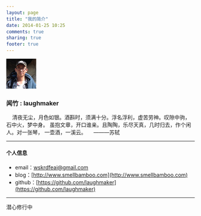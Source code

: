 ```yaml
---
layout: page
title: "我的简介"
date: 2014-01-25 10:25
comments: true
sharing: true
footer: true
---
```


![](/images/blog/portrait.png "laughmaker")

### 闻竹 : laughmaker

    清夜无尘，月色如银。酒斟时，须满十分。浮名浮利，虚苦劳神。叹隙中驹， 石中火，梦中身。 虽抱文章，开口谁亲。且陶陶，乐尽天真，几时归去，作个闲人。对一张琴， 一壶酒，一溪云。
    ———苏轼

* * *

#### 个人信息

*   email：wskrdfeai@gmail.com
*   blog：[http://www.smellbamboo.com](http://www.smellbamboo.com)
*   github：[https://github.com/laughmaker](https://github.com/laughmaker)

* * *

潜心修行中